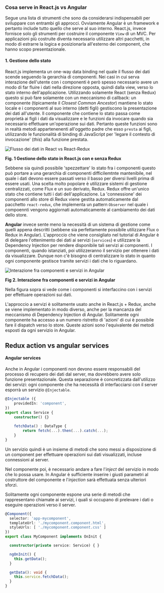 ### Cosa serve in React.js vs Angular

Segue una lista di strumenti che sono da considerarsi indispensabili per sviluppare con entrambi gli approcci. Ovviamente Angular è un framework e pertanto include tutto quello che serve al suo interno. React.js, invece fornisce solo gli strumenti per costruire il componente `View` di un MVC. Per applicazioni più costruite diventa necessario utilizzare altri pacchetti, in modo di estrarre la logica e posizionarla all'esterno dei component, che hanno scopo presentazionale.

#### 1. Gestione dello stato

React.js implementa un one-way data binding nel quale il flusso dei dati scende seguendo la gerarchia di componenti. Nei casi in cui serva interazione dell'utente con i componenti è però spesso necessario avere un modo di far fluire i dati nella direzione opposta, quindi dalla view, verso lo stato interno dell'applicazione. Utilizzando solamente React (senza Redux) questo si può fare solamente con un meccanismo di callback: un componente (tipicamente il _Closest Common Ancestor_) mantiene lo stato locale e i componenti al suo interno (detti figli) gestiscono la presentazione dei dati all'utente. Il componente che contiene lo stato passa come proprietà ai figli i dati da visualizzare e le funzioni da invocare quando sia necessario effettuare un'operazione sui dati. Pertanto queste funzioni sono in realtà metodi appartenenenti all'oggetto padre che esso `presta` ai figli, utilizzando le funzionalità di binding di JavaScript per 'legare il contesto di invocazione' (_this_) alla funzione prestata. 

![Flusso dei dati in React vs React-Redux](E:/docs/home/alessandro/stagedev/dolphin/docs/img/state-store.svg)

**Fig. 1 Gestione dello stato in React.js con e senza Redux**

Sebbene sia quindi possibile 'spezzettare' lo stato fra i componenti questo può portare a una gerarchia di componenti difficilemtnte mantenibile, nel quale i dati devono essere passati verso il basso per diversi livelli prima di essere usati. Una scelta molto popolare è utilizzare sistemi di gestione centralizzati, come Flux e un suo derivato, Redux. Redux offre un'unico stato che contiene tutti i dati dell'applicazione. La 'connessione' dei componenti allo store di Redux viene gestita automaticamente dal pacchetto `react-redux`, che implementa un pattern `Observer` nel quale i compoennti vengono aggiornati automaticamente al cambiamento dei dati dello store.

**Angular** invece sente meno la necessità di un sistema di gestione come quelli appena descritti (sebbene sia perfettamente possibile utilizzare Flux o Redux in Angular). L'approccio che viene consigliato nel tutorial di Angular è di delegare l'ottenimento dei dati ai servizi (`services`) e utilizzare la Dependency Injection per rendere disponibile tali servizi ai componenti. I componenti, quando istanziati, poi utilizzeranno il servizio per ottenere i dati da visualizzare. Dunque non c'è bisogno di centralizzare lo stato in quanto ogni componente gestisce tramite servizi i dati che lo riguardano.

![Interazione fra componenti e servizi in Angular](E:/docs/img/observable-service-data-flow.svg)



**Fig 2. Interazione fra componenti e servizi in Angular**

Nella figura sopra si vede come i componenti si interfaccino con i servizi per effettuare operazioni sui dati.

L'approccio a servizi è solitamente usato anche in React.js + Redux, anche se viene implementato in modo diverso, anche per la mancanza del meccanismo di Dependency Injection di Angular. Solitamente ogni componente ha accesso a un numero ristretto di 'azioni' di cui è possibile fare il dispatch verso lo store. Queste azioni sono l'equivalente dei metodi esposti da ogni servizio in Angular.



## Redux action vs angular services

#### Angular services

Anche in Angular i componenti non devono essere responsabili del processo di recupero dei dati dal server, ma dovrebbero avere solo funzione presentazionale. Questa separazione è concretizzata dall'utilizzo dei servizi: ogni componente che ha necessità di interfacciarsi con il server esporrà un servizio `@Injectable`. 

```typescript
@Injectable ({
    providedIn: 'component',
})
export class Service {
    constructor() {}
    
    fetchData() : DataType {
    	return fetch(...).then(...).catch(...);
	}
}
```

Un servizio quindi è un insieme di metodi che sono messi a disposizione di un component per effettuare operazioni sui dati visualizzati, incluse connessioni al server.

Nel componente poi, è necessario andare a fare l'_inject_ del servizio in modo che lo possa usare. In Angular è sufficiente inserire i giusti parametri al costruttore del componente e l'_injection_ sarà effettuata senza ulteriori sforzi.

Solitamente ogni componente espone una serie di metodi che rappresentano chiamate ai servizi, i quali si occupano di prelevare i dati o eseguire operazioni verso il server.

```typescript
@Component({
  selector: 'app-mycomponent',
  templateUrl: './mycomponent.component.html',
  styleUrls: [ './mycomponent.component.css' ]
})
export class MyComponent implements OnInit {

  constructor(private service: Service) { }

  ngOnInit() {
    this.getData();
  }

  getData(): void {
    this.service.fetchData();
  }
}
```

### 